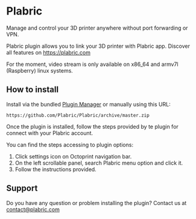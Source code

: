 # Plabric

Manage and control your 3D printer anywhere without port forwarding or VPN.

Plabric plugin allows you to link your 3D printer with Plabric app. Discover all features on https://plabric.com

For the moment, video stream is only available on x86_64 and armv7l (Raspberry) linux systems.

## How to install

Install via the bundled [Plugin Manager](https://plugins.octoprint.org/help/installation/)
or manually using this URL:

    https://github.com/Plabric/Plabric/archive/master.zip

Once the plugin is installed, follow the steps provided by te plugin for connect with your Plabric account.

You can find the steps accessing to plugin options:

<ol>
    <li>Click settings icon on Octoprint navigation bar.</li>
    <li>On the left scrollable panel, search Plabric menu option and click it.</li>
    <li>Follow the instructions provided.</li>
</ol>


## Support

Do you have any question or problem installing the plugin? Contact us at [contact@plabric.com](contact@plabric.com)



